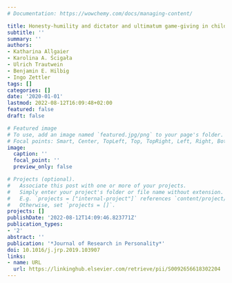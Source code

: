 ```yaml
---
# Documentation: https://wowchemy.com/docs/managing-content/

title: Honesty-humility and dictator and ultimatum game-giving in children
subtitle: ''
summary: ''
authors:
- Katharina Allgaier
- Karolina A. Ścigała
- Ulrich Trautwein
- Benjamin E. Hilbig
- Ingo Zettler
tags: []
categories: []
date: '2020-01-01'
lastmod: 2022-08-12T16:09:48+02:00
featured: false
draft: false

# Featured image
# To use, add an image named `featured.jpg/png` to your page's folder.
# Focal points: Smart, Center, TopLeft, Top, TopRight, Left, Right, BottomLeft, Bottom, BottomRight.
image:
  caption: ''
  focal_point: ''
  preview_only: false

# Projects (optional).
#   Associate this post with one or more of your projects.
#   Simply enter your project's folder or file name without extension.
#   E.g. `projects = ["internal-project"]` references `content/project/deep-learning/index.md`.
#   Otherwise, set `projects = []`.
projects: []
publishDate: '2022-08-12T14:09:46.823771Z'
publication_types:
- '2'
abstract: ''
publication: '*Journal of Research in Personality*'
doi: 10.1016/j.jrp.2019.103907
links:
- name: URL
  url: https://linkinghub.elsevier.com/retrieve/pii/S0092656618302204
---
```

